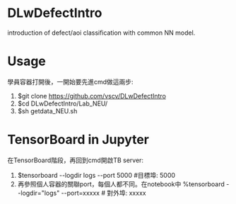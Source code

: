 # DLwDefectIntro
introduction of defect/aoi classification with common NN model.

# Usage
學員容器打開後，一開始要先進cmd做這兩步:
1. $git clone https://github.com/vscv/DLwDefectIntro
2. $cd DLwDefectIntro/Lab_NEU/
3. $sh getdata_NEU.sh

# TensorBoard in Jupyter
在TensorBoard階段，再回到cmd開啟TB server:
1. $tensorboard --logdir logs --port 5000 #目標埠: 5000
2. 再參照個人容器的關聯port，每個人都不同。在notebook中 %tensorboard --logdir="logs" --port=xxxxx # 對外埠: xxxxx  
